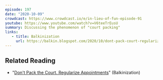 ```yaml
---
episode: 197
date: "2020-10-09"
crowdcast: https://www.crowdcast.io/e/in-lieu-of-fun-episode-91
youtube: https://www.youtube.com/watch?v=V6teeTrEusU
summary: Discussing the phenomenon of "court packing"
links:
   - title: Balkinization
     url: https://balkin.blogspot.com/2020/10/dont-pack-court-regularize-appointments.html
---
```


## Related Reading

- "[Don't Pack the Court. Regularize Appointments][post]" (Balkinization)

[post]: https://balkin.blogspot.com/2020/10/dont-pack-court-regularize-appointments.html
